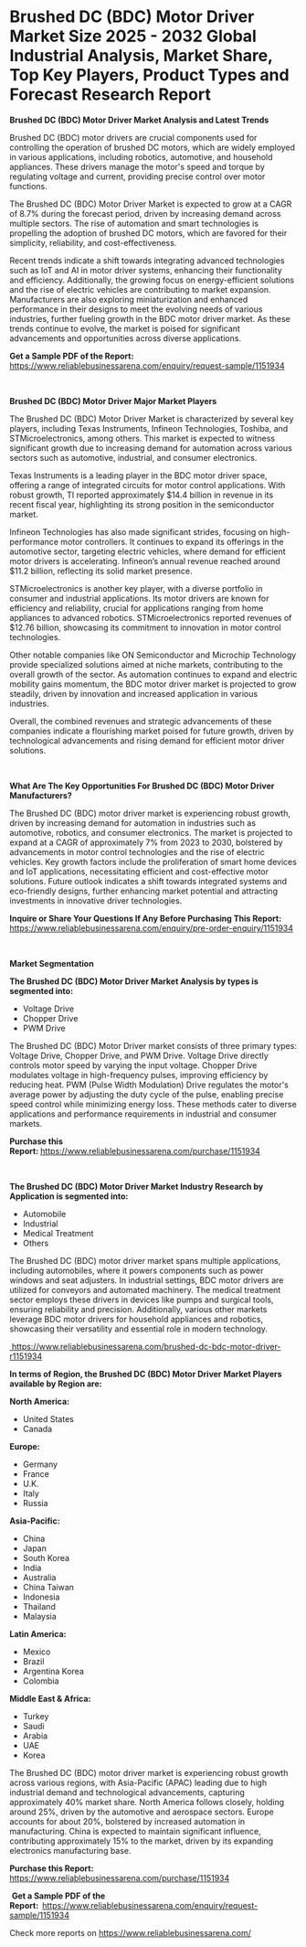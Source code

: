 <p><h1>Brushed DC (BDC) Motor Driver Market Size 2025 - 2032 Global Industrial Analysis, Market Share, Top Key Players, Product Types and Forecast Research Report</h1></p><p><strong>Brushed DC (BDC) Motor Driver Market Analysis and Latest Trends</strong></p>
<p><p>Brushed DC (BDC) motor drivers are crucial components used for controlling the operation of brushed DC motors, which are widely employed in various applications, including robotics, automotive, and household appliances. These drivers manage the motor's speed and torque by regulating voltage and current, providing precise control over motor functions. </p><p>The Brushed DC (BDC) Motor Driver Market is expected to grow at a CAGR of 8.7% during the forecast period, driven by increasing demand across multiple sectors. The rise of automation and smart technologies is propelling the adoption of brushed DC motors, which are favored for their simplicity, reliability, and cost-effectiveness. </p><p>Recent trends indicate a shift towards integrating advanced technologies such as IoT and AI in motor driver systems, enhancing their functionality and efficiency. Additionally, the growing focus on energy-efficient solutions and the rise of electric vehicles are contributing to market expansion. Manufacturers are also exploring miniaturization and enhanced performance in their designs to meet the evolving needs of various industries, further fueling growth in the BDC motor driver market. As these trends continue to evolve, the market is poised for significant advancements and opportunities across diverse applications.</p></p>
<p><strong>Get a Sample PDF of the Report:&nbsp;</strong> <a href="https://www.reliablebusinessarena.com/enquiry/request-sample/1151934?utm_campaign=2189&utm_medium=2&utm_source=Github&utm_content=ia&utm_term=12042025&utm_id=brushed-dc-bdc-motor-driver">https://www.reliablebusinessarena.com/enquiry/request-sample/1151934</a></p>
<p>&nbsp;</p>
<p><strong>Brushed DC (BDC) Motor Driver Major Market Players</strong></p>
<p><p>The Brushed DC (BDC) Motor Driver Market is characterized by several key players, including Texas Instruments, Infineon Technologies, Toshiba, and STMicroelectronics, among others. This market is expected to witness significant growth due to increasing demand for automation across various sectors such as automotive, industrial, and consumer electronics.</p><p>Texas Instruments is a leading player in the BDC motor driver space, offering a range of integrated circuits for motor control applications. With robust growth, TI reported approximately $14.4 billion in revenue in its recent fiscal year, highlighting its strong position in the semiconductor market. </p><p>Infineon Technologies has also made significant strides, focusing on high-performance motor controllers. It continues to expand its offerings in the automotive sector, targeting electric vehicles, where demand for efficient motor drivers is accelerating. Infineon’s annual revenue reached around $11.2 billion, reflecting its solid market presence.</p><p>STMicroelectronics is another key player, with a diverse portfolio in consumer and industrial applications. Its motor drivers are known for efficiency and reliability, crucial for applications ranging from home appliances to advanced robotics. STMicroelectronics reported revenues of $12.76 billion, showcasing its commitment to innovation in motor control technologies.</p><p>Other notable companies like ON Semiconductor and Microchip Technology provide specialized solutions aimed at niche markets, contributing to the overall growth of the sector. As automation continues to expand and electric mobility gains momentum, the BDC motor driver market is projected to grow steadily, driven by innovation and increased application in various industries.</p><p>Overall, the combined revenues and strategic advancements of these companies indicate a flourishing market poised for future growth, driven by technological advancements and rising demand for efficient motor driver solutions.</p></p>
<p>&nbsp;</p>
<p><strong>What Are The Key Opportunities For Brushed DC (BDC) Motor Driver Manufacturers?</strong></p>
<p><p>The Brushed DC (BDC) motor driver market is experiencing robust growth, driven by increasing demand for automation in industries such as automotive, robotics, and consumer electronics. The market is projected to expand at a CAGR of approximately 7% from 2023 to 2030, bolstered by advancements in motor control technologies and the rise of electric vehicles. Key growth factors include the proliferation of smart home devices and IoT applications, necessitating efficient and cost-effective motor solutions. Future outlook indicates a shift towards integrated systems and eco-friendly designs, further enhancing market potential and attracting investments in innovative driver technologies.</p></p>
<p><strong>Inquire or Share Your Questions If Any Before Purchasing This Report:</strong> <a href="https://www.reliablebusinessarena.com/enquiry/pre-order-enquiry/1151934?utm_campaign=2189&utm_medium=2&utm_source=Github&utm_content=ia&utm_term=12042025&utm_id=brushed-dc-bdc-motor-driver">https://www.reliablebusinessarena.com/enquiry/pre-order-enquiry/1151934</a></p>
<p>&nbsp;</p>
<p><strong>Market Segmentation</strong></p>
<p><strong>The Brushed DC (BDC) Motor Driver Market Analysis by types is segmented into:</strong></p>
<p><ul><li>Voltage Drive</li><li>Chopper Drive</li><li>PWM Drive</li></ul></p>
<p><p>The Brushed DC (BDC) Motor Driver market consists of three primary types: Voltage Drive, Chopper Drive, and PWM Drive. Voltage Drive directly controls motor speed by varying the input voltage. Chopper Drive modulates voltage in high-frequency pulses, improving efficiency by reducing heat. PWM (Pulse Width Modulation) Drive regulates the motor's average power by adjusting the duty cycle of the pulse, enabling precise speed control while minimizing energy loss. These methods cater to diverse applications and performance requirements in industrial and consumer markets.</p></p>
<p><strong>Purchase this Report:&nbsp;</strong><a href="https://www.reliablebusinessarena.com/purchase/1151934?utm_campaign=2189&utm_medium=2&utm_source=Github&utm_content=ia&utm_term=12042025&utm_id=brushed-dc-bdc-motor-driver">https://www.reliablebusinessarena.com/purchase/1151934</a></p>
<p>&nbsp;</p>
<p><strong>The Brushed DC (BDC) Motor Driver Market Industry Research by Application is segmented into:</strong></p>
<p><ul><li>Automobile</li><li>Industrial</li><li>Medical Treatment</li><li>Others</li></ul></p>
<p><p>The Brushed DC (BDC) motor driver market spans multiple applications, including automobiles, where it powers components such as power windows and seat adjusters. In industrial settings, BDC motor drivers are utilized for conveyors and automated machinery. The medical treatment sector employs these drivers in devices like pumps and surgical tools, ensuring reliability and precision. Additionally, various other markets leverage BDC motor drivers for household appliances and robotics, showcasing their versatility and essential role in modern technology.</p></p>
<p><a href="https://www.reliablebusinessarena.com/brushed-dc-bdc-motor-driver-r1151934?utm_campaign=2189&utm_medium=2&utm_source=Github&utm_content=ia&utm_term=12042025&utm_id=brushed-dc-bdc-motor-driver">&nbsp;https://www.reliablebusinessarena.com/brushed-dc-bdc-motor-driver-r1151934</a></p>
<p><strong>In terms of Region, the Brushed DC (BDC) Motor Driver Market Players available by Region are:</strong></p>
<p>
    <p> <strong> North America: </strong>
        <ul>
            <li>United States</li>
            <li>Canada</li>
        </ul>
        </p> 
    <p> <strong> Europe: </strong>
        <ul>
            <li>Germany</li>
            <li>France</li>
            <li>U.K.</li>
            <li>Italy</li>
            <li>Russia</li>
        </ul>
        </p> 
    <p> <strong> Asia-Pacific: </strong>
        <ul>
            <li>China</li>
            <li>Japan</li>
            <li>South Korea</li>
            <li>India</li>
            <li>Australia</li>
            <li>China Taiwan</li>
            <li>Indonesia</li>
            <li>Thailand</li>
            <li>Malaysia</li>
        </ul>
        </p> 
    <p> <strong> Latin America: </strong>
        <ul>
            <li>Mexico</li>
            <li>Brazil</li>
            <li>Argentina Korea</li>
            <li>Colombia</li>
        </ul>
        </p> 
    <p> <strong> Middle East & Africa: </strong>
        <ul>
            <li>Turkey</li>
            <li>Saudi</li>
            <li>Arabia</li>
            <li>UAE</li>
            <li>Korea</li>
        </ul>
    </p>
    </p>
<p><p>The Brushed DC (BDC) motor driver market is experiencing robust growth across various regions, with Asia-Pacific (APAC) leading due to high industrial demand and technological advancements, capturing approximately 40% market share. North America follows closely, holding around 25%, driven by the automotive and aerospace sectors. Europe accounts for about 20%, bolstered by increased automation in manufacturing. China is expected to maintain significant influence, contributing approximately 15% to the market, driven by its expanding electronics manufacturing base.</p></p>
<p><strong>Purchase this Report: </strong><a href="https://www.reliablebusinessarena.com/purchase/1151934?utm_campaign=2189&utm_medium=2&utm_source=Github&utm_content=ia&utm_term=12042025&utm_id=brushed-dc-bdc-motor-driver">https://www.reliablebusinessarena.com/purchase/1151934</a></p>
<p>&nbsp;<strong>Get a Sample PDF of the Report:&nbsp;&nbsp;</strong><a href="https://www.reliablebusinessarena.com/enquiry/request-sample/1151934?utm_campaign=2189&utm_medium=2&utm_source=Github&utm_content=ia&utm_term=12042025&utm_id=brushed-dc-bdc-motor-driver">https://www.reliablebusinessarena.com/enquiry/request-sample/1151934</a></p>
<p><strong></strong></p>
<p>Check more reports on <a href="https://www.reliablebusinessarena.com/?utm_campaign=2189&utm_medium=2&utm_source=Github&utm_content=ia&utm_term=12042025&utm_id=brushed-dc-bdc-motor-driver">https://www.reliablebusinessarena.com/</a></p>